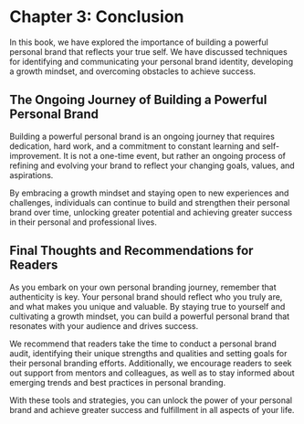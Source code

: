 Chapter 3: Conclusion
=====================

In this book, we have explored the importance of building a powerful personal brand that reflects your true self. We have discussed techniques for identifying and communicating your personal brand identity, developing a growth mindset, and overcoming obstacles to achieve success.

The Ongoing Journey of Building a Powerful Personal Brand
---------------------------------------------------------

Building a powerful personal brand is an ongoing journey that requires dedication, hard work, and a commitment to constant learning and self-improvement. It is not a one-time event, but rather an ongoing process of refining and evolving your brand to reflect your changing goals, values, and aspirations.

By embracing a growth mindset and staying open to new experiences and challenges, individuals can continue to build and strengthen their personal brand over time, unlocking greater potential and achieving greater success in their personal and professional lives.

Final Thoughts and Recommendations for Readers
----------------------------------------------

As you embark on your own personal branding journey, remember that authenticity is key. Your personal brand should reflect who you truly are, and what makes you unique and valuable. By staying true to yourself and cultivating a growth mindset, you can build a powerful personal brand that resonates with your audience and drives success.

We recommend that readers take the time to conduct a personal brand audit, identifying their unique strengths and qualities and setting goals for their personal branding efforts. Additionally, we encourage readers to seek out support from mentors and colleagues, as well as to stay informed about emerging trends and best practices in personal branding.

With these tools and strategies, you can unlock the power of your personal brand and achieve greater success and fulfillment in all aspects of your life.
